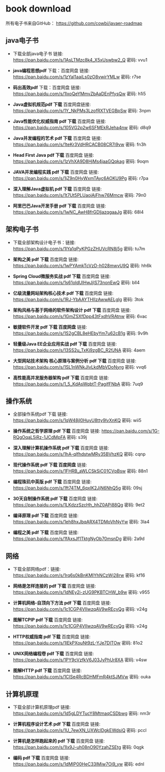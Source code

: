 # book download

所有电子书来自GitHub： <https://github.com/cowbi/javaer-roadmap>

## java电子书

* 下载全部java电子书  链接: <https://pan.baidu.com/s/1AsLTMzc8k4_X5xUswbw2_Q>  密码: vvu1

* **java编程思想pdf** 下载：百度网盘 链接: <https://pan.baidu.com/s/1zYal1aaiLs0zO8vwirYMLw>  密码: r7se

* **码出高效pdf** 下载：百度网盘 链接: <https://pan.baidu.com/s/1lxoQeYMmvZbAaDEnPfysQw>  密码: h1i5

* **Java虚拟机规范pdf 下载** 百度网盘链接: <https://pan.baidu.com/s/1Y_NkPMs3LzofRXTVEGBpSw>  密码: 3npm

* **Java性能优化权威指南 pdf 下载** 百度网盘 链接: <https://pan.baidu.com/s/105VG2p2w6SFMEkRJeha4nw>  密码: d8q9

* **Java并发编程的艺术 pdf 下载** 百度网盘 链接: <https://pan.baidu.com/s/1teKr3VdHRCACB08CR7i9vw>  密码: fn3h

* **Head First Java  pdf 下载** 百度网盘  链接: <https://pan.baidu.com/s/1zVhXA9D8HjMs4jaaGQqkag>  密码: 9oqm

* **JAVA并发编程实践 pdf 下载** 百度网盘  链接: <https://pan.baidu.com/s/1jZ9n0HyWxmTAyc6AOKU9Pg>  密码: r7pa

* **深入理解Java虚拟机 pdf 下载** 百度网盘 链接: <https://pan.baidu.com/s/1t7Ut5PLUaoiAjFhw76Mmcw>  密码: 79n0

* **阿里巴巴Java开发手册  pdf 下载** 百度网盘 链接: <https://pan.baidu.com/s/1wNC_AwH8frGDljazqgaaJg>  密码: 68l4

## 架构电子书

* 下载全部架构设计电子书：链接: <https://pan.baidu.com/s/1lYa1qPyKPGzZHUVcRN8j5g>  密码: tu7m

* **架构之美 pdf 下载** 百度网盘 链接: <https://pan.baidu.com/s/1wPYAmkTcVzD-h028mwvU9Q>  密码: hh6k

* **Spring Cloud微服务实战 pdf 下载** 百度网盘 链接: <https://pan.baidu.com/s/1s61oldUlHwJjlS73nonEwQ>  密码: bll4

* **亿级流量网站架构核心技术 pdf 下载** 百度网盘  链接: <https://pan.baidu.com/s/1RJ-YbAAYTHIIzAwwAELglg>  密码: 3tok

* **架构风格与基于网络的软件架构设计 pdf 下载** 百度网盘  链接: <https://pan.baidu.com/s/1GmZSXfDpp43tFxdhVRAtnw>  密码: 6vac

* **敏捷软件开发  pdf 下载 百度网盘** 链接: <https://pan.baidu.com/s/1S2gCBL8eHEbyYm7u62cB1g>  密码: 9v9h

* **轻量级Java EE企业应用实战 pdf 下载** 百度网盘 链接: <https://pan.baidu.com/s/13SS2u_TxKj9zgBC_R2fJNA>  密码: 4aem

* **大型网站技术架构 核心原理与案例分析 pdf 下载** 百度网盘 链接: <https://pan.baidu.com/s/1SL1nWNkJIvLkdMbVDoNyrg>  密码: vvq6

* **高性能高并发服务器架构 pdf 下载** 百度网盘 链接: <https://pan.baidu.com/s/1_5_KdAsWqbtT-PagifFNbA>  密码: 7uq9

## 操作系统

* 全部操作系统pdf 下载 链接: <https://pan.baidu.com/s/1qW48jI0HuyU8tty9lvXnKQ>  密码: wii5

* **操作系统之哲学原理 pdf 下载** 百度网盘  链接: <https://pan.baidu.com/s/1G-RQgOqaL5iRz-1JCdMpFA>  密码: s39j

* **深入理解计算机操作系统 pdf 下载** 百度网盘 链接: <https://pan.baidu.com/s/1hA-qlfhdstwMRy35BVhzKQ>  密码: cqnp

* **现代操作系统 pdf 下载 百度网盘** 链接: <https://pan.baidu.com/s/1FHRB_aWLCSkSiC01CVpBsw>  密码: 88n1

* **编程珠玑中英版  pdf 下载** 百度网盘 链接: <https://pan.baidu.com/s/1ft74TM_6qxIK2JjN6NhQ5g>  密码: 09sj

* **30天自制操作系统   pdf 下载** 百度网盘 链接: <https://pan.baidu.com/s/1LKdzzSzcHh_hhZ0APj88Qg>  密码: 9et2

* **编译原理  pdf 下载** 百度网盘 链接: <https://pan.baidu.com/s/1eh8hxJbqARX4TDMoVhNyYw>  密码: 3la4

* **编程之美  pdf 下载** 百度网盘 链接: <https://pan.baidu.com/s/1fAxsJf1TktgNyOb70msnDg>  密码: 2a9d

## 网络

* 下载全部网络pdf：链接: <https://pan.baidu.com/s/1rq6s0kBnKMIYhNCzWj28rw>  密码: kf16

* **网络是怎样连接的 pdf 下载** 百度网盘 链接: <https://pan.baidu.com/s/1dNEy2i-zUG9PKBTCHW_b9w>  密码: v955

* **计算机网络-自顶向下方法  pdf 下载** 百度网盘 链接: <https://pan.baidu.com/s/1c1CGP4VIIwzqAV9wREcyQg>  密码: v24g

* **图解TCPIP pdf 下载** 百度网盘   链接: <https://pan.baidu.com/s/1c1CGP4VIIwzqAV9wREcyQg>  密码: v24g

* **HTTP权威指南 pdf 下载** 百度网盘 链接: <https://pan.baidu.com/s/1lEkPXouNt9zL-YJe7DlTOw>  密码: 81o2

* **UNIX网络编程卷 pdf 下载** 百度网盘 链接: <https://pan.baidu.com/s/1PY9cVzfkV6J03JyPhUr8XA>  密码: v4sw

* **图解HTTP pdf 下载** 百度网盘 链接: <https://pan.baidu.com/s/1ClSe4RcBDHMFmR4ktSJMVw>  密码: ouka

## 计算机原理

* 下载全部计算机原理pdf  链接: <https://pan.baidu.com/s/1d5gLDYTucY8MtmaqCSDbwg>  密码: nm3r

* **计算机程序设计艺术 pdf 下载** 百度网盘 链接: <https://pan.baidu.com/s/1U_7ewXN_UXWclDgkEWdsiQ>  密码: pccl

* **计算机是怎样跑起来的  pdf 下载** 百度网盘 链接: <https://pan.baidu.com/s/1Ix9J-uh08nO90YzahZSEtg>  密码: 0qgk

* **编码 pdf 下载** 百度网盘 链接: <https://pan.baidu.com/s/1dMlP00HeC33lMiw7Oi9_yw>  密码: ednl
